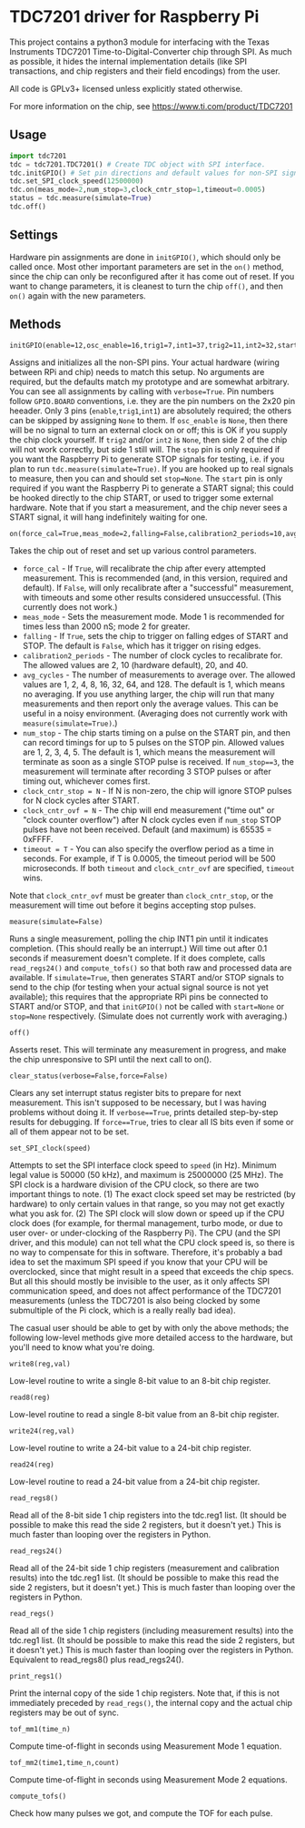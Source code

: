 # TDC7201 driver for Raspberry Pi

This project contains a python3 module for interfacing with the Texas Instruments TDC7201 Time-to-Digital-Converter chip through SPI.
As much as possible, it hides the internal implementation details (like SPI transactions, and chip registers and their field encodings) from the user.

All code is GPLv3+ licensed unless explicitly stated otherwise.

For more information on the chip, see https://www.ti.com/product/TDC7201

## Usage

```python
import tdc7201
tdc = tdc7201.TDC7201() # Create TDC object with SPI interface.
tdc.initGPIO() # Set pin directions and default values for non-SPI signals.
tdc.set_SPI_clock_speed(12500000)
tdc.on(meas_mode=2,num_stop=3,clock_cntr_stop=1,timeout=0.0005)
status = tdc.measure(simulate=True)
tdc.off()
```

## Settings

Hardware pin assignments are done in `initGPIO()`, which should only be called once.
Most other important parameters are set in the `on()` method,
since the chip can only be reconfigured after it has come out of reset.
If you want to change parameters, it is cleanest to turn the chip `off()`, and then `on()` again with the new parameters.

## Methods

    initGPIO(enable=12,osc_enable=16,trig1=7,int1=37,trig2=11,int2=32,start=18,stop=22,verbose=False)

Assigns and initializes all the non-SPI pins.
Your actual hardware (wiring between RPi and chip) needs to match this setup.
No arguments are required, but the defaults match my prototype and are somewhat arbitrary.
You can see all assignments by calling with `verbose=True`.
Pin numbers follow `GPIO.BOARD` conventions,
i.e. they are the pin numbers on the 2x20 pin heeader.
Only 3 pins (`enable`,`trig1`,`int1`) are absolutely required;
the others can be skipped by assigning `None` to them.
If `osc_enable` is `None`, then there will be no signal to turn an external clock on or off; this is OK if you supply the chip clock yourself.
If `trig2` and/or `int2` is `None`, then side 2 of the chip will not work correctly, but side 1 still will.
The `stop` pin is only required if you want the Raspberry Pi to generate STOP signals for testing, i.e. if you plan to run `tdc.measure(simulate=True)`.
If you are hooked up to real signals to measure, then you can and should set `stop=None`.
The `start` pin is only required if you want the Raspberry Pi to generate a START signal; this could be hooked directly to the chip START, or used to trigger some external hardware.
Note that if you start a measurement, and the chip never sees a START signal, it will hang indefinitely waiting for one.

    on(force_cal=True,meas_mode=2,falling=False,calibration2_periods=10,avg_cycles=1,num_stop=1,clock_cntr_stop=0,clock_cntr_ovf=0xFFFF,timeout=None)

Takes the chip out of reset and set up various control parameters.

* `force_cal` -
If `True`, will recalibrate the chip after every attempted measurement.
This is recommended (and, in this version, required and default).
If `False`, will only recalibrate after a "successful" measurement,
with timeouts and some other results considered unsuccessful.
(This currently does not work.)
* `meas_mode` -
Sets the measurement mode.
Mode 1 is recommended for times less than 2000 nS; mode 2 for greater.
* `falling` -
If `True`, sets the chip to trigger on falling edges of START and STOP.
The default is `False`, which has it trigger on rising edges.
* `calibration2_periods` - The number of clock cycles to recalibrate for. The allowed values are 2, 10 (hardware default), 20, and 40.
* `avg_cycles` -
The number of measurements to average over.
The allowed values are 1, 2, 4, 8, 16, 32, 64, and 128.
The default is 1, which means no averaging.
If you use anything larger, the chip will run that many measurements and then report only the average values.
This can be useful in a noisy environment.
(Averaging does not currently work with `measure(simulate=True)`.)
* `num_stop` -
The chip starts timing on a pulse on the START pin, and then can record timings for up to 5 pulses on the STOP pin.
Allowed values are 1, 2, 3, 4, 5.
The default is 1, which means the measurement will terminate as soon as a single STOP pulse is received.
If `num_stop==3`, the measurement will terminate after recording 3 STOP pulses or after timing out, whichever comes first.
* `clock_cntr_stop = N` - If N is non-zero, the chip will ignore STOP pulses for N clock cycles after START.
* `clock_cntr_ovf = N` - The chip will end measurement ("time out" or "clock counter overflow") after N clock cycles even if `num_stop` STOP pulses have not been received.
Default (and maximum) is 65535 = 0xFFFF.
* `timeout = T` - You can also specify the overflow period as a time in seconds. For example, if T is 0.0005, the timeout period will be 500 microseconds. If both `timeout` and `clock_cntr_ovf` are specified, `timeout` wins.

Note that `clock_cntr_ovf` must be greater than `clock_cntr_stop`,
or the measurement will time out before it begins accepting stop pulses.

    measure(simulate=False)

Runs a single measurement, polling the chip INT1 pin until it indicates completion.
(This should really be an interrupt.)
Will time out after 0.1 seconds if measurement doesn't complete.
If it does complete, calls `read_regs24()` and `compute_tofs()` so that both raw and processed data are available.
If `simulate=True`, then generates START and/or STOP signals to send to the chip
(for testing when your actual signal source is not yet available);
this requires that the appropriate RPi pins be connected to START and/or STOP,
and that `initGPIO()` not be called with `start=None` or `stop=None` respectively.
(Simulate does not currently work with averaging.)

    off()

Asserts reset. This will terminate any measurement in progress,
and make the chip unresponsive to SPI until the next call to on().

    clear_status(verbose=False,force=False)

Clears any set interrupt status register bits to prepare for next measurement.
This isn't supposed to be necessary, but I was having problems without doing it.
If `verbose==True`, prints detailed step-by-step results for debugging.
If `force==True`, tries to clear all IS bits even if some or all of them appear not to be set.

    set_SPI_clock(speed)

Attempts to set the SPI interface clock speed to `speed` (in Hz).
Minimum legal value is 50000 (50 kHz), and maximum is 25000000 (25 MHz).
The SPI clock is a hardware division of the CPU clock, so there are two important things to note.
(1) The exact clock speed set may be restricted (by hardware) to only certain values in that range, so you may not get exactly what you ask for.
(2) The SPI clock will slow down or speed up if the CPU clock does (for example, for thermal management, turbo mode, or due to user over- or under-clocking of the Raspberry Pi).
 The CPU (and the SPI driver, and this module) can not tell what the CPU clock speed is, so there is no way to compensate for this in software.
Therefore, it's probably a bad idea to set the maximum SPI speed if you know that your CPU will be overclocked, since that might result in a speed that exceeds the chip specs.
But all this should mostly be invisible to the user, as it only affects SPI communication speed, and does not affect performance of the TDC7201 measurements (unless the TDC7201 is also being clocked by some submultiple of the Pi clock, which is a really really bad idea).

The casual user should be able to get by with only the above methods; the following low-level methods give more detailed access to the hardware, but you'll need to know what you're doing.

    write8(reg,val)

Low-level routine to write a single 8-bit value to an 8-bit chip register.

    read8(reg)

Low-level routine to read a single 8-bit value from an 8-bit chip register.

    write24(reg,val)

Low-level routine to write a 24-bit value to a 24-bit chip register.

    read24(reg)

Low-level routine to read a 24-bit value from a 24-bit chip register.

    read_regs8()

Read all of the 8-bit side 1 chip registers into the tdc.reg1 list.
(It should be possible to make this read the side 2 registers, but it doesn't yet.)
This is much faster than looping over the registers in Python.

    read_regs24()

Read all of the 24-bit side 1 chip registers (measurement and calibration results) into the tdc.reg1 list.
(It should be possible to make this read the side 2 registers, but it doesn't yet.)
This is much faster than looping over the registers in Python.

    read_regs()

Read all of the side 1 chip registers (including measurement results) into the tdc.reg1 list.
(It should be possible to make this read the side 2 registers, but it doesn't yet.)
This is much faster than looping over the registers in Python.
Equivalent to read_regs8() plus read_regs24().

    print_regs1()

Print the internal copy of the side 1 chip registers. Note that, if this is not immediately preceded by `read_regs()`, the internal copy and the actual chip registers may be out of sync.

    tof_mm1(time_n)

Compute time-of-flight in seconds using Measurement Mode 1 equation.

    tof_mm2(time1,time_n,count)

Compute time-of-flight in seconds using Measurement Mode 2 equations.

    compute_tofs()

Check how many pulses we got, and compute the TOF for each pulse.
